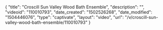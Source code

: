 {
    "title": "Croscill Sun Valley Wood Bath Ensemble",
    "description": "",
    "videoid": "110010793",
    "date_created": "1502526268",
    "date_modified": "1504446076",
    "type": "captivate",
    "layout": "video",
    "url": "\/v\/croscill-sun-valley-wood-bath-ensemble\/110010793"
}